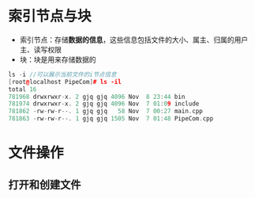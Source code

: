 # 索引节点与块
* 索引节点：存储**数据的信息**，这些信息包括文件的大小、属主、归属的用户主、读写权限
* 块：块是用来存储数据的
```C++
ls -i //可以展示当前文件的i节点信息
[root@localhost PipeCom]# ls -il
total 16
781968 drwxrwxr-x. 2 gjq gjq 4096 Nov  8 23:44 bin
781974 drwxrwxr-x. 2 gjq gjq 4096 Nov  7 01:09 include
781862 -rw-rw-r--. 1 gjq gjq   58 Nov  7 00:27 main.cpp
781863 -rw-rw-r--. 1 gjq gjq 1505 Nov  7 01:48 PipeCom.cpp
```

# 文件操作

## 打开和创建文件
